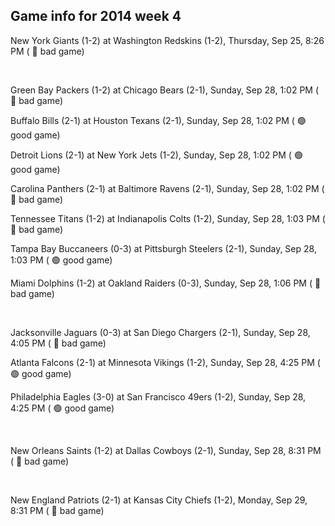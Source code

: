 ## Game info for 2014 week 4
New York Giants (1-2) at Washington Redskins (1-2), Thursday, Sep 25, 8:26 PM (	:red_circle: bad game)


<br/>

Green Bay Packers (1-2) at Chicago Bears (2-1), Sunday, Sep 28, 1:02 PM (	:red_circle: bad game)

Buffalo Bills (2-1) at Houston Texans (2-1), Sunday, Sep 28, 1:02 PM (	:green_circle: good game)

Detroit Lions (2-1) at New York Jets (1-2), Sunday, Sep 28, 1:02 PM (	:green_circle: good game)

Carolina Panthers (2-1) at Baltimore Ravens (2-1), Sunday, Sep 28, 1:02 PM (	:red_circle: bad game)

Tennessee Titans (1-2) at Indianapolis Colts (1-2), Sunday, Sep 28, 1:03 PM (	:red_circle: bad game)

Tampa Bay Buccaneers (0-3) at Pittsburgh Steelers (2-1), Sunday, Sep 28, 1:03 PM (	:green_circle: good game)

Miami Dolphins (1-2) at Oakland Raiders (0-3), Sunday, Sep 28, 1:06 PM (	:red_circle: bad game)


<br/>

Jacksonville Jaguars (0-3) at San Diego Chargers (2-1), Sunday, Sep 28, 4:05 PM (	:red_circle: bad game)

Atlanta Falcons (2-1) at Minnesota Vikings (1-2), Sunday, Sep 28, 4:25 PM (	:green_circle: good game)

Philadelphia Eagles (3-0) at San Francisco 49ers (1-2), Sunday, Sep 28, 4:25 PM (	:green_circle: good game)


<br/>

New Orleans Saints (1-2) at Dallas Cowboys (2-1), Sunday, Sep 28, 8:31 PM (	:red_circle: bad game)


<br/>

New England Patriots (2-1) at Kansas City Chiefs (1-2), Monday, Sep 29, 8:31 PM (	:red_circle: bad game)

